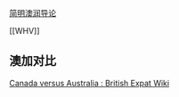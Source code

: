 [简明澳润导论](https://radical-war-cdf.notion.site/cac7b5c4329c4ef7bcec1d5da4ec6457)

[[WHV]]

## 澳加对比

[Canada versus Australia : British Expat Wiki](https://britishexpats.com/wiki/Canada_versus_Australia)

